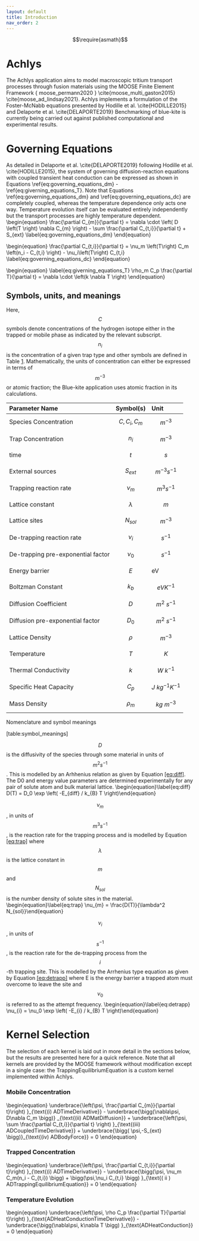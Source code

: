 ```yaml
---
layout: default
title: Introduction
nav_order: 2
---
```


$$\require{asmath}$$
# Achlys
The Achlys application aims to model macroscopic tritium transport processes through fusion materials using the MOOSE Finite Element Framework { moose_permann2020 } \cite{moose_multi_gaston2015} \cite{moose_ad_lindsay2021}. Achlys implements a formulation of the Foster-McNabb equations presented by Hodille et al. \cite{HODILLE2015} and Delaporte et al. \cite{DELAPORTE2019} Benchmarking of blue-kite is currently being carried out against published computational and experimental results.

# Governing Equations
As detailed in Delaporte et al. \cite{DELAPORTE2019} following Hodille et al. \cite{HODILLE2015}, the system of governing diffusion-reaction equations with coupled transient heat conduction can be expressed as shown in Equations \ref{eq:governing_equations_dm} - \ref{eq:giverning_equations_T}. Note that Equations  \ref{eq:governing_equations_dm}  and \ref{eq:governing_equations_dc} are completely coupled, whereas the temperature dependence only acts one way. Temperature evolution itself can be evaluated entirely independently but the transport processes are highly temperature dependent.  
\begin{equation}
\frac{\partial C_{m}}{\partial t} = \nabla  \cdot \left( D \left(T \right) \nabla  C_{m} \right) - \sum \frac{\partial C_{t,i}}{\partial t} + S_{ext}
\label{eq:governing_equations_dm}
\end{equation}

\begin{equation}
\frac{\partial C_{t,i}}{\partial t} = \nu_m \left(T\right) C_m \left(n_i - C_{t,i} \right) - \nu_i\left(T\right) C_{t,i} 
\label{eq:governing_equations_dc}
\end{equation}

\begin{equation}
\label{eq:giverning_equations_T}
\rho_m C_p \frac{\partial T}{\partial t} = \nabla \cdot \left(k \nabla T \right)
\end{equation}

## Symbols, units, and meanings

Here, $$C$$ symbols denote concentrations of the hydrogen isotope either
in the trapped or mobile phase as indicated by the relevant subscript.
$$n_i$$ is the concentration of a given trap type and other symbols are
defined in Table
<a href="#table:symbol_meanings" data-reference-type="ref" data-reference="table:symbol_meanings">1</a>.
Mathematically, the units of concentration can either be expressed in
terms of $$m^{-3}$$ or atomic fraction; the Blue-kite application uses
atomic fraction in its calculations.

<div id="table:symbol_meanings" markdown="1">

| Parameter Name                     | Symbol(s)     | Unit                 |
|:-----------------------------------|:--------------|:---------------------|
| Species Concentration              | $$C, C_i, C_m$$ | $$m^{-3}$$             |
| Trap Concentration                 | $$n_i$$         | $$m^{-3}$$             |
| time                               | $$t$$           | $$s$$                  |
| External sources                   | $$S_{ext}$$     | $$m^{-3}s^{-1}$$       |
| Trapping reaction rate             | $$\nu_{m}$$     | $$m^{3}s^{-1}$$        |
| Lattice constant                   | $$\lambda$$     | $$m$$                  |
| Lattice sites                      | $$N_{sol}$$     | $$m^{-3}$$             |
| De-trapping reaction rate          | $$\nu_{i}$$     | $$s^{-1}$$             |
| De-trapping pre-exponential factor | $$\nu_0$$       | $$s^{-1}$$             |
| Energy barrier                     | $$E$$           | eV                   |
| Boltzman Constant                  | $$k_b$$         | $$eV K^{-1}$$          |
| Diffusion Coefficient              | $$D$$           | $$m^2\:s^{-1}$$        |
| Diffusion pre-exponential factor   | $$D_0$$         | $$m^2\:s^{-1}$$        |
| Lattice Density                    | $$\rho$$        | $$m^{-3}$$             |
| Temperature                        | $$T$$           | $$K$$                  |
| Thermal Conductivity               | $$k$$           | $$W\:k^{-1}$$          |
| Specific Heat Capacity             | $$C_p$$         | $$J \:kg^{-1} K^{-1}$$ |
| Mass Density                       | $$\rho_m$$      | $$kg\: m^{-3}$$        |

Nomenclature and symbol meanings

</div>

<span id="table:symbol_meanings"
label="table:symbol_meanings">\[table:symbol_meanings\]</span>

$$D$$ is the diffusivity of the species through some material in units of
$$m^{2}s^{-1}$$. This is modelled by an Arhhenius relation as given by
Equation
<a href="#eq:diff" data-reference-type="ref" data-reference="eq:diff">[eq:diff]</a>.
The D0 and energy value parameters are determined experimentally for any
pair of solute atom and bulk material lattice. \begin{equation}\label{eq:diff}
D(T) = D_0 \exp \left( -E_{diff} / k_{B} T \right)\end{equation}

$$\nu_{m}$$, in units of $$m^{3}s^{-1}$$, is the reaction rate for the
trapping process and is modelled by Equation
<a href="#eq:trap" data-reference-type="ref" data-reference="eq:trap">[eq:trap]</a>
where $$\lambda$$ is the lattice constant in $$m$$ and $$N_{sol}$$ is the
number density of solute sites in the material. \begin{equation}\label{eq:trap}
\nu_{m} = \frac{D(T)}{\lambda^2 N_{sol}}\end{equation}

$$\nu_{i}$$, in units of $$s^{-1}$$, is the reaction rate for the
de-trapping process from the $$i$$-th trapping site. This is modelled by
the Arrhenius type equation as given by Equation
<a href="#eq:detrapp" data-reference-type="ref" data-reference="eq:detrapp">[eq:detrapp]</a>
where E is the energy barrier a trapped atom must overcome to leave the
site and $$\nu_{0}$$ is referred to as the attempt frequency.
\begin{equation}\label{eq:detrapp}
\nu_{i} = \nu_0 \exp \left( -E_{i} / k_{B} T \right)\end{equation}

# Kernel Selection
The selection of each kernel is laid out in more detail in the sections below, but the results are presented here for a quick reference. Note that all kernels are provided by the MOOSE framework without modification except in a single case: the TrappingEquilibriumEquation is a custom kernel implemented within Achlys. 

### Mobile Concentration
<div style="text-align: left">
\begin{equation}
\underbrace{\left(\psi, \frac{\partial C_{m}}{\partial t}\right) }_{\text{(i) ADTimeDerivative}}
- \underbrace{\bigg(\nabla\psi, D\nabla C_m \bigg)} _{\text{(ii) ADMatDiffusion}}
+ \underbrace{\left(\psi, \sum \frac{\partial C_{t,i}}{\partial t} \right) }_{\text{(iii) ADCoupledTimeDerivative}}
+ \underbrace{\bigg( \psi,-S_{ext} \bigg)}_{\text{(iv) ADBodyForce}} = 0
\end{equation}
</div>

### Trapped Concentration 
<div>
\begin{equation}
\underbrace{\left(\psi, \frac{\partial C_{t,i}}{\partial t}\right) }_{\text{(i) ADTimeDerivative}}
- \underbrace{\bigg(\psi, \nu_m C_m(n_i - C_{t,i}) \bigg) 
+ \bigg(\psi,\nu_i C_{t,i}  \bigg) }_{\text{( ii )  ADTrappingEquilibriumEquation}}
= 0
\end{equation}</div> 

### Temperature Evolution
<div>
\begin{equation}
\underbrace{\left(\psi, \rho C_p \frac{\partial T}{\partial t}\right) }_{\text{ADHeatConductionTimeDerivative}}
- \underbrace{\bigg(\nabla\psi, k\nabla T \bigg)  }_{\text{ADHeatConduction}} = 0
\end{equation}
</div>


